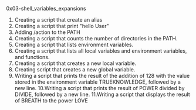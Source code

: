 0x03-shell_variables_expansions
1. Creating a script that create an alias
2. Creating a script that print "hello User"
3. Adding /action to the PATH
4. Creating a script that counts the number of directories in the PATH.
5. Creating a script that lists environment variables.
6. Creating a script that lists all local variables and environment variables, and functions.
7. Creating a script that creates a new local variable.
8. Creating script that creates a new global variable.
9. Writing a script that prints the result of the addition of 128 with the value stored in the environment variable TRUEKNOWLEDGE, followed by a new line.
10.Writing a script that prints the result of POWER divided by DIVIDE, followed by a new line.
11.Writing a script that displays the result of BREATH to the power LOVE
